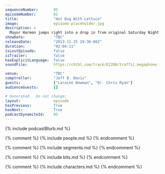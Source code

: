 ```yaml
---
sequenceNumber:       95
episodeNumber:        81
title:                "Hot Dog With Lettuce"
image:                episode-placeholder.jpg
description: >
  Mayor Harmon jumps right into a drop in from original Saturday Night Live cast member Laraine Newman which merges into a visit from controversial author Dr. Chris Ryan to delves into polygamy and the very nature of our sexuality. In D&D, Spencer gives ...
showDate:             "TBC"
releaseDate:          "2013-11-25 19:36:00Z"
duration:             "02:04:11"
isLostEpisode:        false
isTrailer:            false
hasExplicitLanguage:  false
soundFile:            https://chtbl.com/track/E2288/traffic.megaphone.fm/STA3049044663.mp3?updated=1555626131

venue:                "TBC"
comptroller:          "Jeff B. Davis"
guests:               ["Laraine Newman", "Dr. Chris Ryan"]
audienceGuests:       []

# Generated.  Do not change:
layout:               episode
hasPrevious:          True
hasNext:              True
podcastDynamiteId:    95
---
```


{% include podcastBlurb.md %}

{% comment %}
{% include people.md %}
{% endcomment %}

{% comment %}
{% include segments.md %}
{% endcomment %}

{% comment %}
{% include bits.md %}
{% endcomment %}

{% comment %}
{% include characters.md %}
{% endcomment %}
